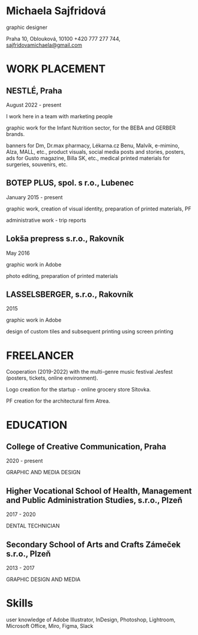 # Michaela Sajfridová
graphic designer


Praha 10, Oblouková, 10100 
+420 777 277 744, sajfridovamichaela@gmail.com


# WORK PLACEMENT

## NESTLÉ, Praha

August  2022 - present

I work here in a team with marketing people

graphic work for the Infant Nutrition sector, for the BEBA and GERBER brands.

banners for Dm, Dr.max pharmacy, Lékarna.cz Benu, Malvík, e-mimino, Alza, MALL, etc., product visuals, social media posts and stories, posters, ads for Gusto magazine, Billa SK, etc., medical printed materials for surgeries, souvenirs, etc. 

## BOTEP PLUS, spol. s r.o., Lubenec
January 2015 - present

graphic work, creation of visual identity, preparation of printed materials, PF

administrative work - trip reports 

## Lokša prepress s.r.o., Rakovník
May 2016 

graphic work in Adobe

photo editing, preparation of printed materials

## LASSELSBERGER, s.r.o., Rakovník
2015

graphic work in Adobe

design of custom tiles and subsequent printing using screen printing

# FREELANCER
Cooperation (2019-2022) with the multi-genre music festival Jesfest (posters, tickets, online environment).

Logo creation for the startup - online grocery store Sítovka.

PF creation for the architectural firm Atrea.

# EDUCATION
## College of Creative Communication, Praha
2020 - present

GRAPHIC AND MEDIA DESIGN

## Higher Vocational School of Health, Management and Public Administration Studies, s.r.o., Plzeň
2017 - 2020

DENTAL TECHNICIAN

## Secondary School of Arts and Crafts Zámeček s.r.o., Plzeň
2013 - 2017

GRAPHIC DESIGN AND MEDIA

# Skills
user knowledge of Adobe Illustrator, InDesign, Photoshop, Lightroom, Microsoft Office, Miro, Figma, Slack

